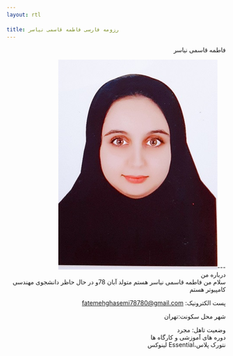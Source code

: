 ```yaml
---
layout: rtl

title: رزومه فارسی فاطمه قاسمی نیاسر 
---
```


<div dir="rtl">

 فاطمه قاسمی نیاسر 
</div>
<div dir="rtl">
---<img src="pic.jpeg">
</div>
<div dir="rtl">
 درباره من 
</div>
<div dir="rtl">
 سلام من فاطمه قاسمی نیاسر هستم متولد آبان 78و در حال حاظر دانشجوی مهندسی کامپیوتر هستم
</div>
<div dir="rtl">

پست الکترونیک: fatemehghasemi78780@gmail.com
</div>

<div dir="rtl">

شهر محل سکونت:تهران 
</div>
<div dir="rtl">
 وضعیت تاهل: مجرد
</div>
<div dir="rtl">
 دوره های آموزشی و کارگاه ها
</div>
<div dir="rtl">
 نتورک پلاس،Essential لینوکس
</div>

